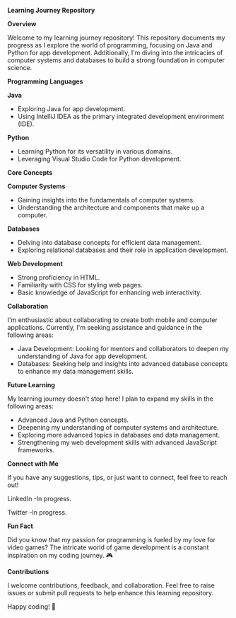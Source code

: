 
**Learning Journey Repository**

**Overview**

Welcome to my learning journey repository! This repository documents my progress as I explore the world of programming, focusing on Java and Python for app development. Additionally, I'm diving into the intricacies of computer systems and databases to build a strong foundation in computer science.

**Programming Languages**

**Java**

- Exploring Java for app development.
- Using IntelliJ IDEA as the primary integrated development environment (IDE).

**Python**

- Learning Python for its versatility in various domains.
- Leveraging Visual Studio Code for Python development.

**Core Concepts**

**Computer Systems**

- Gaining insights into the fundamentals of computer systems.
- Understanding the architecture and components that make up a computer.

**Databases**

- Delving into database concepts for efficient data management.
- Exploring relational databases and their role in application development.

**Web Development**

- Strong proficiency in HTML.
- Familiarity with CSS for styling web pages.
- Basic knowledge of JavaScript for enhancing web interactivity.

**Collaboration**

I'm enthusiastic about collaborating to create both mobile and computer applications. Currently, I'm seeking assistance and guidance in the following areas:
- Java Development: Looking for mentors and collaborators to deepen my understanding of Java for app development.
- Databases: Seeking help and insights into advanced database concepts to enhance my data management skills.

**Future Learning**

My learning journey doesn't stop here! I plan to expand my skills in the following areas:
- Advanced Java and Python concepts.
- Deepening my understanding of computer systems and architecture.
- Exploring more advanced topics in databases and data management.
- Strengthening my web development skills with advanced JavaScript frameworks.

**Connect with Me**

If you have any suggestions, tips, or just want to connect, feel free to reach out!

LinkedIn -In progress.

Twitter -In progress.

**Fun Fact**

Did you know that my passion for programming is fueled by my love for video games? The intricate world of game development is a constant inspiration on my coding journey. 🎮

**Contributions**

I welcome contributions, feedback, and collaboration. Feel free to raise issues or submit pull requests to help enhance this learning repository.

Happy coding! 🚀
